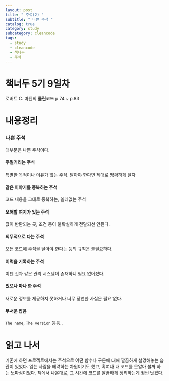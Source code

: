 ```yaml
---
layout: post
title: " 주석(2) "
subtitle: " 나쁜 주석 "
catalog: true
category: study
subcategory: cleancode
tags:
  - study
  - cleancode
  - 책너두
  - 주석
---
```


# 책너두 5기 9일차

로버트 C. 마틴의 **클린코드** p.74 ~ p.83

# 내용정리

### 나쁜 주석

대부분은 나쁜 주석이다.

#### 주절거리는 주석

특별한 목적이나 이유가 없는 주석. 달아야 한다면 제대로 명확하게 달자

#### 같은 이야기를 중복하는 주석

코드 내용을 그대로 중복하는, 쓸데없는 주석

#### 오해할 여지가 있는 주석

값이 반환되는 곳, 조건 등이 불확실하게 전달되선 안된다.

#### 의무적으로 다는 주석

모든 코드에 주석을 달아야 한다는 등의 규칙은 불필요하다.

#### 이력을 기록하는 주석

이젠 깃과 같은 관리 시스템이 존재하니 필요 없어졌다.

#### 있으나 마나 한 주석

새로운 정보를 제공하지 못하거나 너무 당연한 사실은 필요 없다.

#### 무서운 잡음

`The name`, `The version` 등등..

# 읽고 나서

기존에 하던 프로젝트에서는 주석으로 어떤 함수나 구문에 대해 깔끔하게 설명해놓는 습관이 있었다. 읽는 사람을 배려하는 차원이기도 했고, 혹여나 내 코드를 못알아 볼까 하는 노파심이었다. 책에서 나온대로, 그 시간에 코드를 깔끔하게 정리하는게 훨씬 낫겠다.
